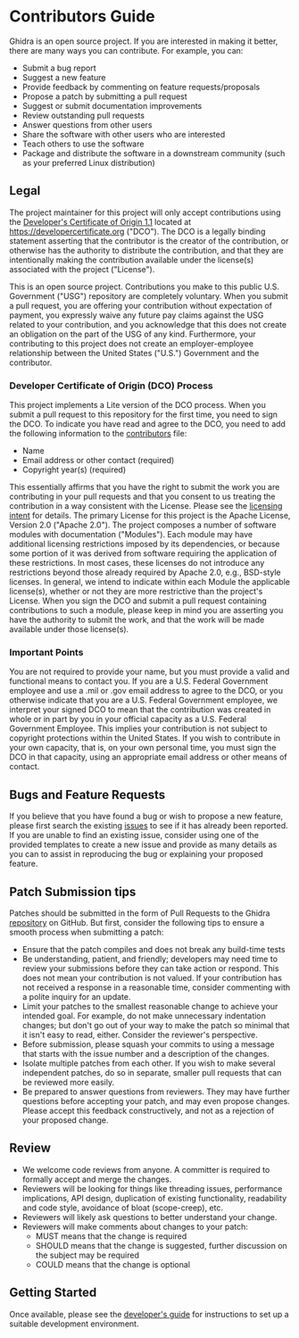 # Contributors Guide

Ghidra is an open source project. If you are interested in making it better,
there are many ways you can contribute. For example, you can:

- Submit a bug report
- Suggest a new feature
- Provide feedback by commenting on feature requests/proposals
- Propose a patch by submitting a pull request
- Suggest or submit documentation improvements
- Review outstanding pull requests
- Answer questions from other users
- Share the software with other users who are interested
- Teach others to use the software
- Package and distribute the software in a downstream community (such as your
  preferred Linux distribution)

## Legal

The project maintainer for this project will only accept contributions using the [Developer's Certificate of Origin 1.1][dco] located at https://developercertificate.org ("DCO").
The DCO is a legally binding statement asserting that the contributor is the creator of the contribution, or otherwise has the authority to distribute the contribution, and that they are intentionally making the contribution available under the license(s) associated with the project ("License").

This is an open source project.
Contributions you make to this public U.S. Government ("USG") repository are completely voluntary.
When you submit a pull request, you are offering your contribution without expectation of payment, you expressly waive any future pay claims against the USG related to your contribution, and you acknowledge that this does not create an obligation on the part of the USG of any kind.
Furthermore, your contributing to this project does not create an employer-employee relationship between the United States ("U.S.") Government and the contributor.

### Developer Certificate of Origin (DCO) Process

This project implements a Lite version of the DCO process.
When you submit a pull request to this repository for the first time, you need to sign the DCO.
To indicate you have read and agree to the DCO, you need to add the following information to the [contributors] file:

- Name
- Email address or other contact (required)
- Copyright year(s) (required)

This essentially affirms that you have the right to submit the work you are contributing in your pull requests and that you consent to us treating the contribution in a way consistent with the License.
Please see the [licensing intent][intent] for details.
The primary License for this project is the Apache License, Version 2.0 ("Apache 2.0").
The project composes a number of software modules with documentation ("Modules").
Each module may have additional licensing restrictions imposed by its dependencies, or because some portion of it was derived from software requiring the application of these restrictions.
In most cases, these licenses do not introduce any restrictions beyond those already required by Apache 2.0, e.g., BSD-style licenses.
In general, we intend to indicate within each Module the applicable license(s), whether or not they are more restrictive than the project's License.
When you sign the DCO and submit a pull request containing contributions to such a module, please keep in mind you are asserting you have the authority to submit the work, and that the work will be made available under those license(s).

### Important Points

You are not required to provide your name, but you must provide a valid and functional means to contact you.
If you are a U.S. Federal Government employee and use a .mil or .gov email address to agree to the DCO, or you otherwise indicate that you are a U.S. Federal Government employee, we interpret your signed DCO to mean that the contribution was created in whole or in part by you in your official capacity as a U.S. Federal Government Employee.
This implies your contribution is not subject to copyright protections within the United States.
If you wish to contribute in your own capacity, that is, on your own personal time, you must sign the DCO in that capacity, using an appropriate email address or other means of contact.

## Bugs and Feature Requests

If you believe that you have found a bug or wish to propose a new feature,
please first search the existing [issues] to see if it has already been
reported. If you are unable to find an existing issue, consider using one of
the provided templates to create a new issue and provide as many details as you
can to assist in reproducing the bug or explaining your proposed feature.

## Patch Submission tips

Patches should be submitted in the form of Pull Requests to the Ghidra
[repository] on GitHub. But first, consider the following tips to ensure a
smooth process when submitting a patch:

- Ensure that the patch compiles and does not break any build-time tests
- Be understanding, patient, and friendly; developers may need time to review
  your submissions before they can take action or respond. This does not mean
  your contribution is not valued. If your contribution has not received a
  response in a reasonable time, consider commenting with a polite inquiry for
  an update.
- Limit your patches to the smallest reasonable change to achieve your intended
  goal. For example, do not make unnecessary indentation changes; but don't go
  out of your way to make the patch so minimal that it isn't easy to read,
  either. Consider the reviewer's perspective.
- Before submission, please squash your commits to using a message that starts
  with the issue number and a description of the changes.
- Isolate multiple patches from each other. If you wish to make several
  independent patches, do so in separate, smaller pull requests that can be
  reviewed more easily.
- Be prepared to answer questions from reviewers. They may have further
  questions before accepting your patch, and may even propose changes. Please
  accept this feedback constructively, and not as a rejection of your proposed
  change.

## Review

- We welcome code reviews from anyone. A committer is required to formally
  accept and merge the changes.
- Reviewers will be looking for things like threading issues, performance
  implications, API design, duplication of existing functionality, readability
  and code style, avoidance of bloat (scope-creep), etc.
- Reviewers will likely ask questions to better understand your change.
- Reviewers will make comments about changes to your patch:
    - MUST means that the change is required
    - SHOULD means that the change is suggested, further discussion on the
      subject may be required
    - COULD means that the change is optional

## Getting Started

Once available, please see the [developer's guide][devguide] for instructions to set up a suitable development environment.

[issues]: https://github.com/NationalSecurityAgency/ghidra/issues
[repository]: https://github.com/NationalSecurityAgency/ghidra/
[dco]: https://developercertificate.org
[intent]: INTENT.md
[contributors]: Contributors.md
[devguide]: DevGuide.md
